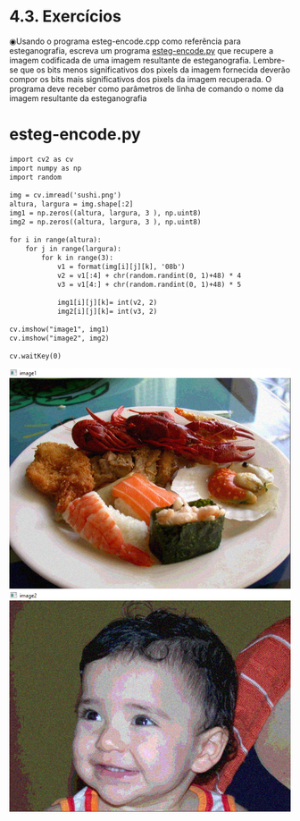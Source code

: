 # 4.3. Exercícios

◉Usando o programa esteg-encode.cpp como referência para esteganografia, escreva um programa [esteg-encode.py](https://github.com/PedroHenrique18/OpenCV/blob/main/Decomposi%C3%A7%C3%A3o%20de%20imagens%20em%20planos%20de%20bits/esteg_encode.py) que recupere a imagem codificada de uma imagem resultante de esteganografia. Lembre-se que os bits menos significativos dos pixels da imagem fornecida deverão compor os bits mais significativos dos pixels da imagem recuperada. O programa deve receber como parâmetros de linha de comando o nome da imagem resultante da esteganografia
 
 # esteg-encode.py
```
import cv2 as cv
import numpy as np
import random

img = cv.imread('sushi.png')
altura, largura = img.shape[:2] 
img1 = np.zeros((altura, largura, 3 ), np.uint8)
img2 = np.zeros((altura, largura, 3 ), np.uint8)

for i in range(altura):
    for j in range(largura):
        for k in range(3):
            v1 = format(img[i][j][k], '08b')
            v2 = v1[:4] + chr(random.randint(0, 1)+48) * 4
            v3 = v1[4:] + chr(random.randint(0, 1)+48) * 5

            img1[i][j][k]= int(v2, 2)
            img2[i][j][k]= int(v3, 2)

cv.imshow("image1", img1)
cv.imshow("image2", img2)

cv.waitKey(0)
```

<div align="center" >
  <img src="https://github.com/PedroHenrique18/OpenCV/blob/main/Decomposi%C3%A7%C3%A3o%20de%20imagens%20em%20planos%20de%20bits/esteg_encode.png">
</div>

<div align="center" >
  <img src="https://github.com/PedroHenrique18/OpenCV/blob/main/Decomposi%C3%A7%C3%A3o%20de%20imagens%20em%20planos%20de%20bits/esteg_encode_2.png">
</div>

